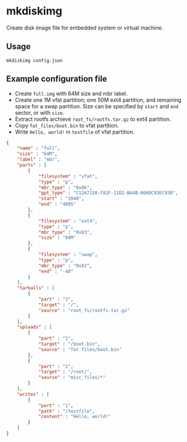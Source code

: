 #  mkdiskimg

Create disk image file for embedded system or virtual machine.

## Usage

`mkdiskimg config.json`

## Example configuration file

- Create `full.img` with 64M size and mbr label.
- Create one 1M vfat partition; one 50M ext4 partition, and remaining space for a swap partition. Size can be specified by `start` and `end` sector, or with `size`.
- Extract rootfs archieve `root_fs/rootfs.tar.gz` to ext4 partition.
- Copy `fat_files/boot.bin` to vfat partition.
- Write `Hello, world!` in `testfile` of vfat partition.

```json
{
    "name" : "full",
    "size" : "64M",
    "label" : "mbr",
    "parts" : [
        {
            "filesystem" : "vfat",
            "type" : "p",
            "mbr_type" : "0x0b",
            "gpt_type" : "C12A7328-F81F-11D2-BA4B-00A0C93EC93B",
            "start" : "2048",
            "end" : "4095"
        },
        {
            "filesystem" : "ext4",
            "type" : "p",
            "mbr_type" : "0x83",
            "size" : "60M"
        },
        {
            "filesystem" : "swap",
            "type" : "p",
            "mbr_type" : "0x82",
            "end" : "-40"
        }
    ],
    "tarballs" : [
        {
            "part" : "2",
            "target" : "/",
            "source" : "root_fs/rootfs.tar.gz"
        }
    ],
    "uploads" : [
        {
            "part" : "1",
            "target" : "/boot.bin",
            "source" : "fat_files/boot.bin"
        },
		{
            "part" : "2",
            "target" : "/root/",
            "source" : "misc_files/*"
        }
    ],
    "writes" : [
        {
            "part" : "1",
            "path" : "/testfile",
            "content" : "Hello, world!"
        }
    ]
}
```